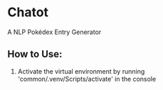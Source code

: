 # Chatot

 A NLP Pokédex Entry Generator

## How to Use:

1. Activate the virtual environment by running 'common/.venv/Scripts/activate' in the console